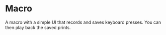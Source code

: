 # Macro
A macro with a simple UI that records and saves keyboard presses. You can then play back the saved prints.
